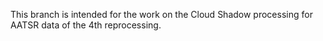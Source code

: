 This branch is intended for the work on the Cloud Shadow processing for 
AATSR data of the 4th reprocessing. 
